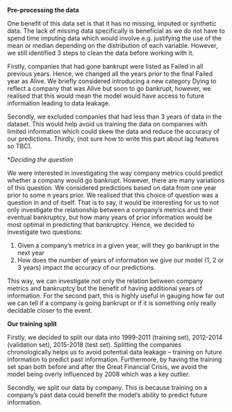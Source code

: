 **Pre-processing the data**

One benefit of this data set is that it has no missing, imputed or synthetic data. The lack of missing data specifically is beneficial as we do not have to spend time imputing data which would involve e.g. justifying the use of the mean or median depending on the distribution of each variable. 
However, we still identified 3 steps to clean the data before working with it. 

Firstly, companies that had gone bankrupt were listed as Failed in all previous years. Hence, we changed all the years prior to the final Failed year as Alive. We briefly considered introducing a new category Dying to reflect a company that was Alive but soon to go bankrupt, however, we realised that this would mean the model would have access to future information leading to data leakage.

Secondly, we excluded companies that had less than 3 years of data in the dataset. This would help avoid us training the data on companies with limited information which could skew the data and reduce the accuracy of our predictions.
Thirdly, (not sure how to write this part about lag features so TBC).

**Deciding the question*

We were interested in investigating the way company metrics could predict whether a company would go bankrupt. However, there are many variations of this question. We considered predictions based on data from one year prior to some n years prior.
We realised that this choice of question was a question in and of itself. That is to say, it would be interesting for us to not only investigate the relationship between a company’s metrics and their eventual bankruptcy, but how many years of prior information would be most optimal in predicting that bankruptcy.
Hence, we decided to investigate two questions:

1.	Given a company’s metrics in a given year, will they go bankrupt in the next year
2.	How does the number of years of information we give our model (1, 2 or 3 years) impact the accuracy of our predictions.


This way, we can investigate not only the relation between company metrics and bankruptcy but the benefit of having additional years of information. For the second part, this is highly useful in gauging how far out we can tell if a company is going bankrupt or if it is something only really decidable closer to the event.

**Our training split** 

Firstly, we decided to split our data into 1999-2011 (training set), 2012-2014 (validation set), 2015-2018 (test set). Splitting the companies chronologically helps us to avoid potential data leakage – training on future information to predict past information. Furthermore, by having the training set span both before and after the Great Financial Crisis, we avoid the model being overly influenced by 2008 which was a key outlier. 

Secondly, we split our data by company. This is because training on a company’s past data could benefit the model’s ability to predict future information.


